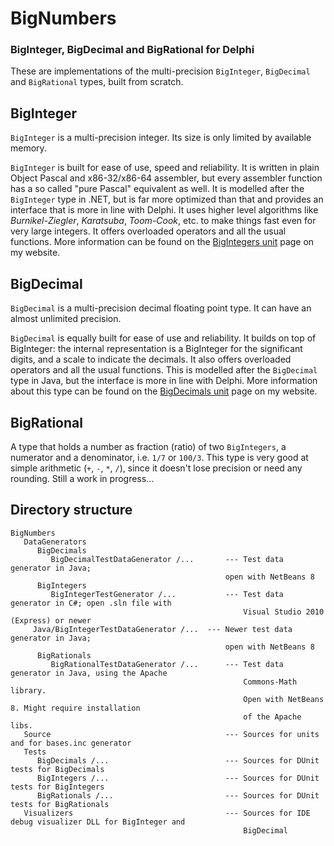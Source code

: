 # BigNumbers

### BigInteger, BigDecimal and BigRational for Delphi

These are implementations of the multi-precision `BigInteger`, `BigDecimal` and `BigRational` types, built from scratch.

## BigInteger

`BigInteger` is a multi-precision integer. Its size is only limited by available memory.

`BigInteger` is built for ease of use, speed and reliability. It is written in plain Object Pascal and x86-32/x86-64 assembler, but every assembler function has a so called "pure Pascal" equivalent as well. It is modelled after the `BigInteger` type in .NET, but is far more optimized than that and provides an interface that is more in line with Delphi. It uses higher level algorithms like *Burnikel-Ziegler*, *Karatsuba*, *Toom-Cook*, etc. to make things fast even for very large integers. It offers overloaded operators and all the usual functions. More information can be found on the [BigIntegers unit](http://www.rvelthuis.de/programs/bigintegers.html) page on my website.

## BigDecimal

`BigDecimal` is a multi-precision decimal floating point type. It can have an almost unlimited precision.

`BigDecimal` is equally built for ease of use and reliability. It builds on top of BigInteger: the internal representation is a BigInteger for the significant digits, and a scale to indicate the decimals. It also offers overloaded operators and all the usual functions. This is modelled after the `BigDecimal` type in Java, but the interface is more in line with Delphi. More information about this type can be found on the [BigDecimals unit](http://www.rvelthuis.de/programs/bigdecimals.html) page on my website.

## BigRational

A type that holds a number as fraction (ratio) of two `BigIntegers`, a numerator and a denominator, i.e. `1/7` or `100/3`. 
This type is very good at simple arithmetic (`+`, `-`, `*`, `/`), since it doesn't lose precision or need any rounding. Still a work in progress...

## Directory structure

```
BigNumbers
   DataGenerators
      BigDecimals
         BigDecimalTestDataGenerator /...       --- Test data generator in Java; 
	                                            open with NetBeans 8
      BigIntegers
         BigIntegerTestGenerator /...           --- Test data generator in C#; open .sln file with 
                                                    Visual Studio 2010 (Express) or newer
	 Java/BigIntegerTestDataGenerator /...  --- Newer test data generator in Java; 
	                                            open with NetBeans 8
      BigRationals                                   
         BigRationalTestDataGenerator /...      --- Test data generator in Java, using the Apache 
                                                    Commons-Math library.
                                                    Open with NetBeans 8. Might require installation 
                                                    of the Apache libs.
   Source                                       --- Sources for units and for bases.inc generator
   Tests
      BigDecimals /...                          --- Sources for DUnit tests for BigDecimals
      BigIntegers /...                          --- Sources for DUnit tests for BigIntegers
      BigRationals /...                         --- Sources for DUnit tests for BigRationals
   Visualizers                                  --- Sources for IDE debug visualizer DLL for BigInteger and 
                                                    BigDecimal   
```


